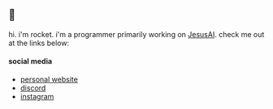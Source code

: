## 👋

hi. i'm rocket. i'm a programmer primarily working on [JesusAI](https://github.com/JesusAIexperience/JesusAI).
check me out at the links below:

#### social media

 - [personal website](https://schneerocket.github.io)
 - [discord](https://discord.gg/xz8YM9ucBT)
 - [instagram](https://instagram.com/schneerocket)
